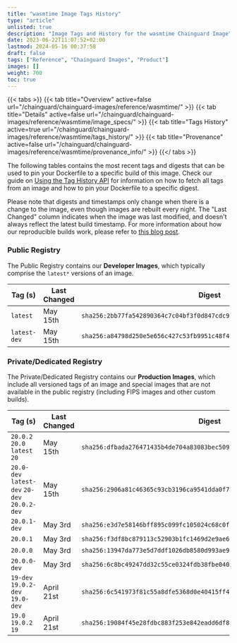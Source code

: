 ```yaml
---
title: "wasmtime Image Tags History"
type: "article"
unlisted: true
description: "Image Tags and History for the wasmtime Chainguard Image"
date: 2023-06-22T11:07:52+02:00
lastmod: 2024-05-16 00:37:58
draft: false
tags: ["Reference", "Chainguard Images", "Product"]
images: []
weight: 700
toc: true
---
```


{{< tabs >}}
{{< tab title="Overview" active=false url="/chainguard/chainguard-images/reference/wasmtime/" >}}
{{< tab title="Details" active=false url="/chainguard/chainguard-images/reference/wasmtime/image_specs/" >}}
{{< tab title="Tags History" active=true url="/chainguard/chainguard-images/reference/wasmtime/tags_history/" >}}
{{< tab title="Provenance" active=false url="/chainguard/chainguard-images/reference/wasmtime/provenance_info/" >}}
{{</ tabs >}}

The following tables contains the most recent tags and digests that can be used to pin your Dockerfile to a specific build of this image. Check our guide on [Using the Tag History API](/chainguard/chainguard-images/using-the-tag-history-api/) for information on how to fetch all tags from an image and how to pin your Dockerfile to a specific digest.

Please note that digests and timestamps only change when there is a change to the image, even though images are rebuilt every night. The "Last Changed" column indicates when the image was last modified, and doesn't always reflect the latest build timestamp. For more information about how our reproducible builds work, please refer to [this blog post](https://www.chainguard.dev/unchained/reproducing-chainguards-reproducible-image-builds).

### Public Registry
The Public Registry contains our **Developer Images**, which typically comprise the `latest*` versions of an image.

| Tag (s)       | Last Changed | Digest                                                                    |
|---------------|--------------|---------------------------------------------------------------------------|
|  `latest`     | May 15th     | `sha256:2bb77fa542890364c7c04bf3f0d847cdc9ece97e9e93286a6ffffc7c57eca80f` |
|  `latest-dev` | May 15th     | `sha256:a84798d250e5e656c427c53fb9951c48f43a230b1316f1e4e430bb807aa02b9e` |


### Private/Dedicated Registry
The Private/Dedicated Registry contains our **Production Images**, which include all versioned tags of an image and special images that are not available in the public registry (including FIPS images and other custom builds).

| Tag (s)                                        | Last Changed | Digest                                                                    |
|------------------------------------------------|--------------|---------------------------------------------------------------------------|
|  `20.0.2` `20.0` `latest` `20`                 | May 15th     | `sha256:dfbada276471435b4de704a83083bec509bde098869856eacc044f3c61144689` |
|  `20.0-dev` `latest-dev` `20-dev` `20.0.2-dev` | May 15th     | `sha256:2906a81c46365c93cb3196ca9541dda0f7603bb13b3a5c3522d2cd452c07b643` |
|  `20.0.1-dev`                                  | May 3rd      | `sha256:e3d7e58146bff895c099fc105024c68c0f62cd6ff613ede2144a5d064d3c885e` |
|  `20.0.1`                                      | May 3rd      | `sha256:f3df8bc879113c52903b1fc1469d2e9ae67adea1bb622d968121449c5349cd0c` |
|  `20.0.0`                                      | May 3rd      | `sha256:13947da773e5d7ddf1026db8580d993ae9c6f1b85edda5d509bbc0e65e000b87` |
|  `20.0.0-dev`                                  | May 3rd      | `sha256:6c8bc49247dd32c55ce0324fdb38fbe04035eb005fee188eb3491f973907e611` |
|  `19-dev` `19.0.2-dev` `19.0-dev`              | April 21st   | `sha256:6c541973f81c55a8dfe5368d0e40415ff474bd5ee103a96d12ddff8aa8e65559` |
|  `19.0` `19.0.2` `19`                          | April 21st   | `sha256:19084f45e28fdbc883f253e842eadd6df8ce3e5926ac38e096de824a3ff09ac7` |

